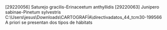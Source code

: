 [29220056] Saturejo gracilis-Erinaceetum anthyllidis
[29220063] Junipero sabinae-Pinetum sylvestris
C:\Users\jesus\Downloads\CARTOGRAFÍA\directivadatos_44_tcm30-199566
A priori se presentan dos tipos de hábitats
